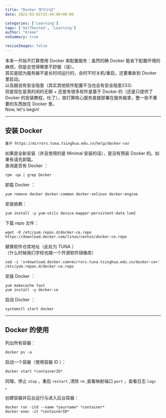 ```yaml
---
title: "Docker 学习小记"
date: 2021-03-01T15:44:08+08:00

categories: ['Learning']
tags: ['Selfhosted', 'Learning']
author: "Kreee"
noSummary: true

resizeImages: false
---
```

本来一开始不打算使用 Docker 来配置服务：虽然的确 Docker 能省下配置环境的麻烦，但是总觉得哪里不舒服（误）。   
其实是因为服务器不是长时间运行的，会时不时关机/重启，还要重新到 Docker 里启动。   
以及据说有安全隐患（其实其他软件配置不当也会有安全隐患233）   
但是现在是真的闲的无聊 + 还是有很多软件是基于 Docker 的（还是只提供了 Docker 的安装教程，吐了），故打算核心服务直接部署在服务器里，整一些不重要的东西放在 Docker 里。   
Now, let's begin!


-----
## 安装 Docker
```
基于 https://mirrors.tuna.tsinghua.edu.cn/help/docker-ce/
```
如果是全新安装（并且使用的是 Minimal 安装的话），是没有预装 Docker 的。如果有请先卸载。   
查询是否有 Docker ：
```
rpm -qa | grep Docker
```
卸载 Docker ：
```
yum remove docker docker-common docker-selinux docker-engine
```
安装依赖：
```
yum install -y yum-utils device-mapper-persistent-data lvm2
```
下载 repo 文件：
```
wget -O /etc/yum.repos.d/docker-ce.repo https://download.docker.com/linux/centos/docker-ce.repo
```
替换软件仓库地址（此处为 TUNA ）   
（什么时候我们学校也搞一个开源软件镜像库）
```
sed -i 's+download.docker.com+mirrors.tuna.tsinghua.edu.cn/docker-ce+' /etc/yum.repos.d/docker-ce.repo
```
安装 Docker ：
```
yum makecache fast
yum install -y docker-ce
```
启动 Docker ：
```
systemctl start docker
```

-----
## Docker 的使用
列出所有容器：
```
docker ps -a
```
启动一个容器（使用容器 ID ）：
```
docker start *containerID*
```
同理，停止 `stop` ，重启 `restart` ,清除 `rm` ,查看映射端口 `port` ，查看日志 `logs` 。

创建容器并后台运行与进入后台容器：
```
docker run -itd --name *yourname* *container*
docker exec -it *containerID*
```
